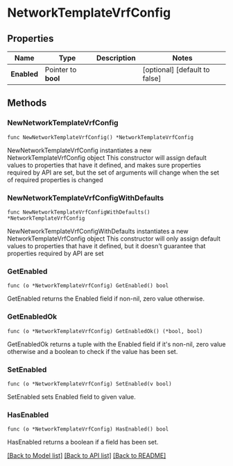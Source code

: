 # NetworkTemplateVrfConfig

## Properties

Name | Type | Description | Notes
------------ | ------------- | ------------- | -------------
**Enabled** | Pointer to **bool** |  | [optional] [default to false]

## Methods

### NewNetworkTemplateVrfConfig

`func NewNetworkTemplateVrfConfig() *NetworkTemplateVrfConfig`

NewNetworkTemplateVrfConfig instantiates a new NetworkTemplateVrfConfig object
This constructor will assign default values to properties that have it defined,
and makes sure properties required by API are set, but the set of arguments
will change when the set of required properties is changed

### NewNetworkTemplateVrfConfigWithDefaults

`func NewNetworkTemplateVrfConfigWithDefaults() *NetworkTemplateVrfConfig`

NewNetworkTemplateVrfConfigWithDefaults instantiates a new NetworkTemplateVrfConfig object
This constructor will only assign default values to properties that have it defined,
but it doesn't guarantee that properties required by API are set

### GetEnabled

`func (o *NetworkTemplateVrfConfig) GetEnabled() bool`

GetEnabled returns the Enabled field if non-nil, zero value otherwise.

### GetEnabledOk

`func (o *NetworkTemplateVrfConfig) GetEnabledOk() (*bool, bool)`

GetEnabledOk returns a tuple with the Enabled field if it's non-nil, zero value otherwise
and a boolean to check if the value has been set.

### SetEnabled

`func (o *NetworkTemplateVrfConfig) SetEnabled(v bool)`

SetEnabled sets Enabled field to given value.

### HasEnabled

`func (o *NetworkTemplateVrfConfig) HasEnabled() bool`

HasEnabled returns a boolean if a field has been set.


[[Back to Model list]](../README.md#documentation-for-models) [[Back to API list]](../README.md#documentation-for-api-endpoints) [[Back to README]](../README.md)


